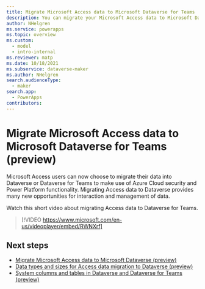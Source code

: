```yaml
---
title: Migrate Microsoft Access data to Microsoft Dataverse for Teams | Microsoft Docs
description: You can migrate your Microsoft Access data to Microsoft Dataverse for Teams
author: NHelgren
ms.service: powerapps
ms.topic: overview
ms.custom: 
  - model
  - intro-internal
ms.reviewer: matp
ms.date: 10/18/2021
ms.subservice: dataverse-maker
ms.author: NHelgren
search.audienceType: 
  - maker
search.app: 
  - PowerApps
contributors:
---
```

# Migrate Microsoft Access data to Microsoft Dataverse for Teams (preview)

Microsoft Access users can now choose to migrate their data into Dataverse or Dataverse for Teams to make use of Azure Cloud security and Power Platform functionality. Migrating Access data to Dataverse provides many new opportunities for interaction and management of data.

Watch this short video about migrating Access data to Dataverse for Teams.
> [!VIDEO https://www.microsoft.com/en-us/videoplayer/embed/RWNXrf]

## Next steps

- [Migrate Microsoft Access data to Microsoft Dataverse (preview)](../maker/data-platform/migrate-access-to-dataverse.md)
- [Data types and sizes for Access data migration to Dataverse (preview)](../maker/data-platform/migrate-access-datatypes.md)
- [System columns and tables in Dataverse and Dataverse for Teams (preview)](../maker/data-platform/access-migrate-linked-tables.md)
